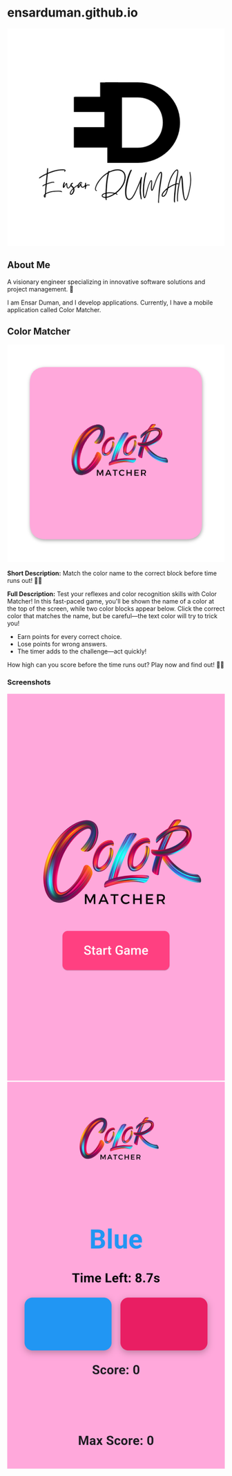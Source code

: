 # ensarduman.github.io

![Ensar Duman Logo](assets/logo2.jpg)

## About Me

A visionary engineer specializing in innovative software solutions and project management. 🚀

I am Ensar Duman, and I develop applications. Currently, I have a mobile application called Color Matcher.

## Color Matcher

![Color Matcher Logo](assets/color_matcher/logo.png)

**Short Description:** Match the color name to the correct block before time runs out! 🎨✨

**Full Description:** Test your reflexes and color recognition skills with Color Matcher! In this fast-paced game, you'll be shown the name of a color at the top of the screen, while two color blocks appear below. Click the correct color that matches the name, but be careful—the text color will try to trick you!

- Earn points for every correct choice.
- Lose points for wrong answers.
- The timer adds to the challenge—act quickly!

How high can you score before the time runs out? Play now and find out! 🎨✨

### Screenshots

![Screenshot 1](assets/color_matcher/ss1.png)
![Screenshot 2](assets/color_matcher/ss2.png)